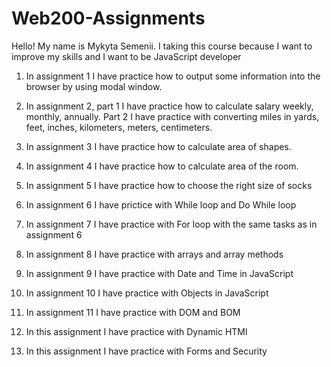 # Web200-Assignments
Hello! My name is Mykyta Semenii.
I taking this course because I want to improve my skills and I want to be JavaScript developer

1) In assignment 1 I have practice how to output some information into the browser by using modal window.

2) In assignment 2, part 1 I have practice how to calculate salary weekly, monthly, annually. Part 2 I have practice with converting miles in yards, feet, inches, kilometers, meters, centimeters.

3) In assignment 3 I have practice how to calculate area of shapes.

4) In assignment 4 I have practice how to calculate area of the room.

5) In assignment 5 I have practice how to choose the right size of socks

6) In assignment 6 I have prictice with While loop and Do While loop

7) In assignment 7 I have practice with For loop with the same tasks as in assignment 6

8) In assignment 8 I have practice with arrays and array methods 

9) In assignment 9 I have practice with Date and Time in JavaScript

10) In assignment 10 I have practice with Objects in JavaScript

11) In assignment 11 I have practice with DOM and BOM

12) In this assignment I have practice with Dynamic HTMl

13) In this assignment I have practice with Forms and Security